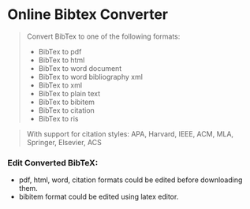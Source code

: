 # Online Bibtex Converter

> Convert BibTex to one of the following formats:
> * BibTex to pdf
> * BibTex to html
> * BibTex to word document
> * BibTex to word bibliography xml
> * BibTex to xml
> * BibTex to plain text
> * BibTex to bibitem
> * BibTex to citation
> * BibTex to ris 

> With support for citation styles: APA, Harvard, IEEE, ACM, MLA, Springer, Elsevier, ACS

### Edit Converted BibTeX:

 * pdf, html, word, citation formats could be edited before downloading them.
 * bibitem format could be edited using latex editor.
